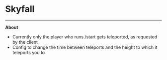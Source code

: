 # Skyfall

---

**About**
 * Currently only the player who runs /start gets teleported, as requested by the client
 * Config to change the time between teleports and the height to which it teleports you to